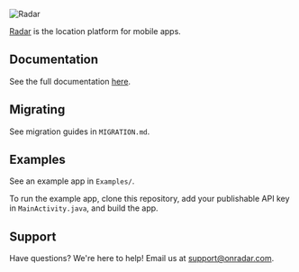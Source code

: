![Radar](https://raw.githubusercontent.com/radarlabs/radar-sdk-android/master/logo.png?v=3)

[Radar](https://www.onradar.com) is the location platform for mobile apps.

## Documentation

See the full documentation [here](https://www.onradar.com/documentation).

## Migrating

See migration guides in `MIGRATION.md`.

## Examples

See an example app in `Examples/`.

To run the example app, clone this repository, add your publishable API key in `MainActivity.java`, and build the app.

## Support

Have questions? We're here to help! Email us at [support@onradar.com](mailto:support@onradar.com).
